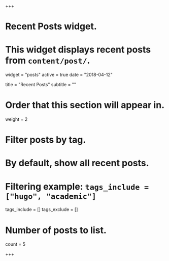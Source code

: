 +++
# Recent Posts widget.
# This widget displays recent posts from `content/post/`.
widget = "posts"
active = true
date = "2018-04-12"

title = "Recent Posts"
subtitle = ""

# Order that this section will appear in.
weight = 2

# Filter posts by tag.
#  By default, show all recent posts.
#  Filtering example: `tags_include = ["hugo", "academic"]`
tags_include = []
tags_exclude = []

# Number of posts to list.
count = 5

+++

